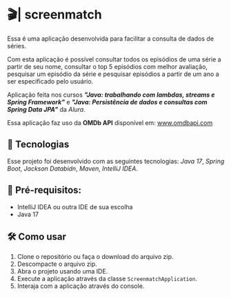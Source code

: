 # 🎬| screenmatch

Essa é uma aplicação desenvolvida para facilitar a consulta de dados de séries.

Com esta aplicação é possível consultar todos os episódios de uma série a partir de seu nome, consultar o top 5 episódios com melhor avaliação, pesquisar um episódio da série e pesquisar episódios a partir de um ano a ser especificado pelo usuário.

Aplicação feita nos cursos ***"Java: trabalhando com lambdas, streams e Spring Framework"*** e ***"Java: Persistência de dados e consultas com Spring Data JPA"*** da _Alura_.

Essa aplicação faz uso da **OMDb API** disponível em: www.omdbapi.com

## 🚀 Tecnologias

Esse projeto foi desenvolvido com as seguintes tecnologias: _Java 17_, _Spring Boot_, _Jackson Databidn_, _Maven_, _IntelliJ IDEA_.

## 📃 Pré-requisitos:

- IntelliJ IDEA ou outra IDE de sua escolha
- Java 17

## 🛠️ Como usar

1. Clone o repositório ou faça o download do arquivo zip.
2. Descompacte o arquivo zip.
3. Abra o projeto usando uma IDE.
4. Execute a aplicação através da classe `ScreenmatchApplication`.
5. Interaja com a aplicação através do console.

